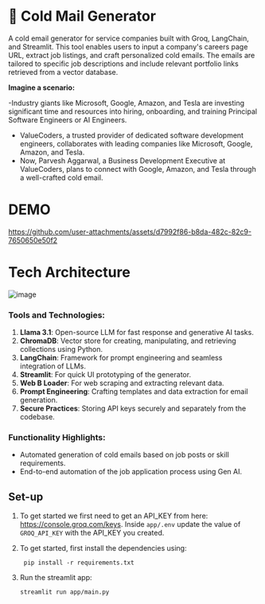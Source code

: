 # 📧 Cold Mail Generator
A cold email generator for service companies built with Groq, LangChain, and Streamlit. This tool enables users to input a company's careers page URL, extract job listings, and craft personalized cold emails. The emails are tailored to specific job descriptions and include relevant portfolio links retrieved from a vector database.

**Imagine a scenario:**

-Industry giants like Microsoft, Google, Amazon, and Tesla are investing significant time and resources into hiring, onboarding, and training Principal Software Engineers or AI Engineers.
- ValueCoders, a trusted provider of dedicated software development engineers, collaborates with leading companies like Microsoft, Google, Amazon, and Tesla.
- Now, Parvesh Aggarwal, a Business Development Executive at ValueCoders, plans to connect with Google, Amazon, and Tesla through a well-crafted cold email.
 
# DEMO

https://github.com/user-attachments/assets/d7992f86-b8da-482c-82c9-7650650e50f2

# Tech Architecture
![image](https://github.com/user-attachments/assets/6f4cab76-562f-4ef2-9a53-1d8962c1b5b1)

### Tools and Technologies:

1. **Llama 3.1**: Open-source LLM for fast response and generative AI tasks.
2. **ChromaDB**: Vector store for creating, manipulating, and retrieving collections using Python.
3. **LangChain**: Framework for prompt engineering and seamless integration of LLMs.
4. **Streamlit**: For quick UI prototyping of the generator.
5. **Web B Loader**: For web scraping and extracting relevant data.
6. **Prompt Engineering**: Crafting templates and data extraction for email generation.
7. **Secure Practices**: Storing API keys securely and separately from the codebase.  

### Functionality Highlights:
- Automated generation of cold emails based on job posts or skill requirements.
- End-to-end automation of the job application process using Gen AI.

## Set-up
1. To get started we first need to get an API_KEY from here: https://console.groq.com/keys. Inside `app/.env` update the value of `GROQ_API_KEY` with the API_KEY you created. 

2. To get started, first install the dependencies using:
    ```commandline
     pip install -r requirements.txt
    ``` 
3. Run the streamlit app:
   ```commandline
   streamlit run app/main.py
   ```

